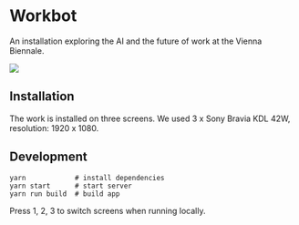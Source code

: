 # Workbot

An installation exploring the AI and the future of work at the Vienna Biennale.

![](screenshot.png)

## Installation

The work is installed on three screens. We used 3 x Sony Bravia KDL 42W, resolution: 1920 x 1080.

## Development

    yarn            # install dependencies
    yarn start      # start server
    yarn run build  # build app

Press 1, 2, 3 to switch screens when running locally.
